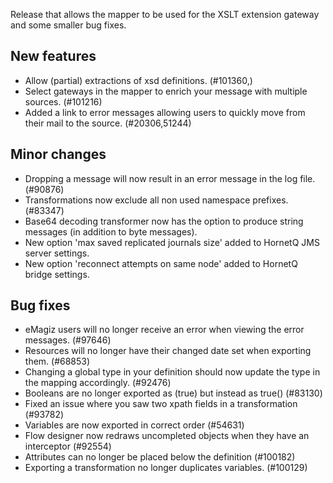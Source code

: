 Release that allows the mapper to be used for the XSLT extension gateway and some smaller bug fixes.
## New features
- Allow (partial) extractions of xsd definitions. (#101360,)
- Select gateways in the mapper to enrich your message with multiple sources. (#101216)
- Added a link to error messages allowing users to quickly move from their mail to the source. (#20306,51244)
## Minor changes
- Dropping a message will now result in an error message in the log file. (#90876)
- Transformations now exclude all non used namespace prefixes. (#83347)
- Base64 decoding transformer now has the option to produce string messages (in addition to byte messages).
- New option 'max saved replicated journals size' added to HornetQ JMS server settings.
- New option 'reconnect attempts on same node' added to HornetQ bridge settings.
## Bug fixes
- eMagiz users will no longer receive an error when viewing the error messages. (#97646)
- Resources will no longer have their changed date set when exporting them. (#68853)
- Changing a global type in your definition should now update the type in the mapping accordingly. (#92476)
- Booleans are no longer exported as (true) but instead as true() (#83130)
- Fixed an issue where you saw two xpath fields in a transformation (#93782)
- Variables are now exported in correct order (#54631)
- Flow designer now redraws uncompleted objects when they have an interceptor (#92554)
- Attributes can no longer be placed below the definition (#100182)
- Exporting a transformation no longer duplicates variables. (#100129)
